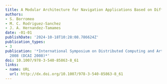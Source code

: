 ```yaml
---
title: A Modular Architecture for Navigation Applications Based on Differential GPS
authors:
- S. Borromeo
- M. C. Rodriguez-Sanchez
- J. A. Hernandez-Tamames
date: -01-01
publishDate: '2024-10-18T10:28:08.786624Z'
publication_types:
- 3
publication: '*International Symposium on Distributed Computing and Artificial Intelligence
  2008 (DCAI 2008)*'
doi: 10.1007/978-3-540-85863-8_61
links:
- name: URL
  url: http://dx.doi.org/10.1007/978-3-540-85863-8_61
---
```

